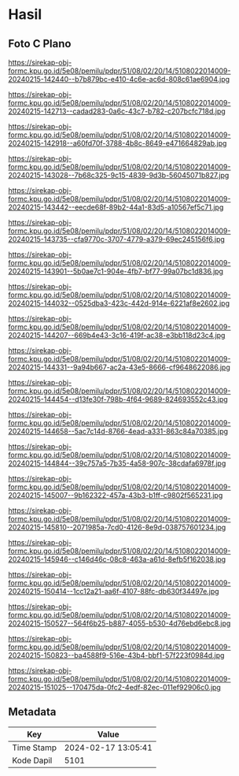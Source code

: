 # Hasil

## Foto C Plano

https://sirekap-obj-formc.kpu.go.id/5e08/pemilu/pdpr/51/08/02/20/14/5108022014009-20240215-142440--b7b879bc-e410-4c6e-ac6d-808c61ae6904.jpg

https://sirekap-obj-formc.kpu.go.id/5e08/pemilu/pdpr/51/08/02/20/14/5108022014009-20240215-142713--cadad283-0a6c-43c7-b782-c207bcfc718d.jpg

https://sirekap-obj-formc.kpu.go.id/5e08/pemilu/pdpr/51/08/02/20/14/5108022014009-20240215-142918--a60fd70f-3788-4b8c-8649-e471664829ab.jpg

https://sirekap-obj-formc.kpu.go.id/5e08/pemilu/pdpr/51/08/02/20/14/5108022014009-20240215-143028--7b68c325-9c15-4839-9d3b-56045071b827.jpg

https://sirekap-obj-formc.kpu.go.id/5e08/pemilu/pdpr/51/08/02/20/14/5108022014009-20240215-143442--eecde68f-89b2-44a1-83d5-a10567ef5c71.jpg

https://sirekap-obj-formc.kpu.go.id/5e08/pemilu/pdpr/51/08/02/20/14/5108022014009-20240215-143735--cfa9770c-3707-4779-a379-69ec245156f6.jpg

https://sirekap-obj-formc.kpu.go.id/5e08/pemilu/pdpr/51/08/02/20/14/5108022014009-20240215-143901--5b0ae7c1-904e-4fb7-bf77-99a07bc1d836.jpg

https://sirekap-obj-formc.kpu.go.id/5e08/pemilu/pdpr/51/08/02/20/14/5108022014009-20240215-144032--0525dba3-423c-442d-914e-6221af8e2602.jpg

https://sirekap-obj-formc.kpu.go.id/5e08/pemilu/pdpr/51/08/02/20/14/5108022014009-20240215-144207--669b4e43-3c16-419f-ac38-e3bb118d23c4.jpg

https://sirekap-obj-formc.kpu.go.id/5e08/pemilu/pdpr/51/08/02/20/14/5108022014009-20240215-144331--9a94b667-ac2a-43e5-8666-cf9648622086.jpg

https://sirekap-obj-formc.kpu.go.id/5e08/pemilu/pdpr/51/08/02/20/14/5108022014009-20240215-144454--d13fe30f-798b-4f64-9689-824693552c43.jpg

https://sirekap-obj-formc.kpu.go.id/5e08/pemilu/pdpr/51/08/02/20/14/5108022014009-20240215-144658--5ac7c14d-8766-4ead-a331-863c84a70385.jpg

https://sirekap-obj-formc.kpu.go.id/5e08/pemilu/pdpr/51/08/02/20/14/5108022014009-20240215-144844--39c757a5-7b35-4a58-907c-38cdafa6978f.jpg

https://sirekap-obj-formc.kpu.go.id/5e08/pemilu/pdpr/51/08/02/20/14/5108022014009-20240215-145007--9b162322-457a-43b3-b1ff-c9802f565231.jpg

https://sirekap-obj-formc.kpu.go.id/5e08/pemilu/pdpr/51/08/02/20/14/5108022014009-20240215-145810--2071985a-7cd0-4126-8e9d-038757601234.jpg

https://sirekap-obj-formc.kpu.go.id/5e08/pemilu/pdpr/51/08/02/20/14/5108022014009-20240215-145946--c146d46c-08c8-463a-a61d-8efb5f162038.jpg

https://sirekap-obj-formc.kpu.go.id/5e08/pemilu/pdpr/51/08/02/20/14/5108022014009-20240215-150414--1cc12a21-aa6f-4107-88fc-db630f34497e.jpg

https://sirekap-obj-formc.kpu.go.id/5e08/pemilu/pdpr/51/08/02/20/14/5108022014009-20240215-150527--564f6b25-b887-4055-b530-4d76ebd6ebc8.jpg

https://sirekap-obj-formc.kpu.go.id/5e08/pemilu/pdpr/51/08/02/20/14/5108022014009-20240215-150823--ba4588f9-516e-43b4-bbf1-57f223f0984d.jpg

https://sirekap-obj-formc.kpu.go.id/5e08/pemilu/pdpr/51/08/02/20/14/5108022014009-20240215-151025--170475da-0fc2-4edf-82ec-011ef92906c0.jpg


## Metadata

| Key        | Value               |
| ---------- | ------------------- |
| Time Stamp | 2024-02-17 13:05:41 |
| Kode Dapil | 5101                |



